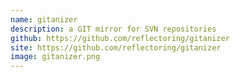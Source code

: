 ```yaml
---
name: gitanizer
description: a GIT mirror for SVN repositories
github: https://github.com/reflectoring/gitanizer
site: https://github.com/reflectoring/gitanizer
image: gitanizer.png
---
```

